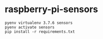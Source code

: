 # raspberry-pi-sensors

```
pyenv virtualenv 3.7.6 sensors
pyenv activate sensors
pip install -r requirements.txt
```
